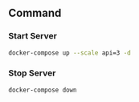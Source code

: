 ## Command

### Start Server

```sh
docker-compose up --scale api=3 -d
```

### Stop Server

```sh
docker-compose down
```